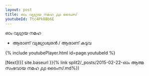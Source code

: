 ```yaml
---
layout: post
title: ഓം വ്യഗ്രയ നമഹ ൧൧ ടൈംസ്
youtubeId: Ttc4Pk8Bb6E
---
```

 
 
 ഓം വ്യഗ്രയ നമഹ 
 
 -  ആരാണ് വ്യഗ്രേശ്വരൻ / ആരാണ് കടുവ 
 
  
 
  
 
 
 
 
 
 


{% include youtubePlayer.html id=page.youtubeId %}
 
[Next]({{ site.baseurl }}{% link  split2/_posts/2015-02-22-ഓം ആത്മ സംഭവായ നമഹ ൧൧ ടൈംസ്.md%})
 
